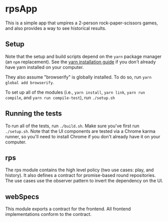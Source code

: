 
# rpsApp

This is a simple app that umpires a 2-person rock-paper-scissors games, and also provides a way to see historical results. 

## Setup

Note that the setup and build scripts depend on the `yarn` package manager (an `npm` replacement). See the [yarn installation guide](https://yarnpkg.com/en/docs/install) if you don't already have yarn installed on your computer.

They also assume "browserify" is globally installed. To do so, run `yarn global add browserify`.

To set up all of the modules (i.e., `yarn install`, `yarn link`, `yarn run compile`, and `yarn run compile-test`), run `./setup.sh`

## Running the tests

To run all of the tests, run `./build.sh`. Make sure you've first run `./setup.sh`. Note that the UI components are tested via a Chrome karma runner, so you'll need to install Chrome if you don't already have it on your computer. 

## rps

The rps module contains the high level policy (two use cases: play, and history). It also defines a contract for promise-based round repositories. The use cases use the observer pattern to invert the dependency on the UI. 

## webSpecs

This module exports a contract for the frontend. All frontend implementations conform to the contract. 
